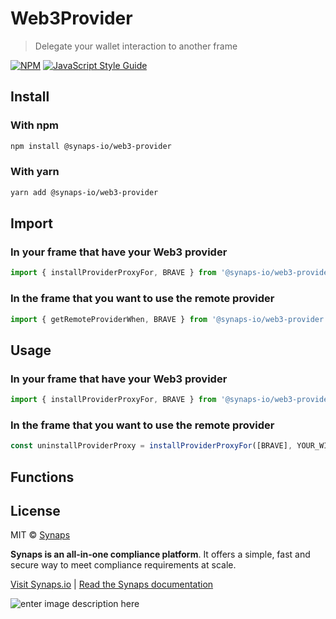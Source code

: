 # Web3Provider

> Delegate your wallet interaction to another frame

[![NPM](https://img.shields.io/npm/v/@synaps-io/web3-provider.svg)](https://www.npmjs.com/package/@synaps-io/web3-provider) [![JavaScript Style Guide](https://img.shields.io/badge/code_style-standard-brightgreen.svg)](https://standardjs.com)

## Install
### With npm

```bash
npm install @synaps-io/web3-provider
```

### With yarn

```bash
yarn add @synaps-io/web3-provider
```

## Import
### In your frame that have your Web3 provider
```js
import { installProviderProxyFor, BRAVE } from '@synaps-io/web3-provider'
```
### In the frame that you want to use the remote provider
```js
import { getRemoteProviderWhen, BRAVE } from '@synaps-io/web3-provider'
```

## Usage

### In your frame that have your Web3 provider
```js
import { installProviderProxyFor, BRAVE } from '@synaps-io/web3-provider'
```
### In the frame that you want to use the remote provider
```js
const uninstallProviderProxy = installProviderProxyFor([BRAVE], YOUR_WINDOW, YOUR_WINDOW_URL)
```
## Functions


## License
MIT © [Synaps](https://www.synaps.io/)

**Synaps is an all-in-one compliance platform**. It offers a simple, fast and secure way to meet compliance requirements at scale.

[Visit Synaps.io](https://synaps.io) | [Read the Synaps documentation](https://docs.synaps.io)

![enter image description here](https://storage.googleapis.com/synaps-docs-media/synaps-verify.png)